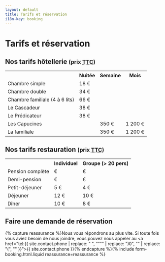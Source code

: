 ```yaml
---
layout: default
title: Tarifs et réservation
i18n-key: booking
---
```

# Tarifs et réservation

## Nos tarifs hôtellerie <small>(prix <abbr title="Toutes Taxes Comprises">TTC</abbr>)</small>

<table>
<tbody><tr>
<th></th>
<th>Nuitée</th>

<th>Semaine</th>

<th>Mois</th>
</tr>
<tr>
<td>Chambre simple</td>
<td>18 €</td>
</tr>
<tr>
<td>Chambre double</td>
<td> 34 €</td>
</tr>
<tr>
<td>Chambre familiale (4 à 6 lits)</td>
<td>66 €</td>
</tr>
<tr>
<td>Le Cascadeur</td>
<td>38 €</td>
</tr>
<tr>
<td>Le Prédicateur</td>
<td>38 €</td>
</tr>
<tr>
<td>Les Capucines</td>
<td> </td>
<td>350 €</td>
<td>1 200 €</td>
</tr>
<tr>
<td>La familiale</td>
<td> </td>
<td>350 €</td>
<td>1 200 €</td>
</tr>
</tbody></table>

## Nos tarifs restauration <small>(prix <abbr title="Toutes Taxes Comprises">TTC</abbr>)</small>

<table>
<tbody><tr>
<th></th>
<th>Individuel</th>
<th>Groupe (> 20 pers)</th>
</tr>
<tr>
<td>Pension complète</td>
<td>€</td>
<td>€</td>
</tr>
<tr>
<td>Demi-pension</td>
<td> €</td>
<td>€</td>
</tr>
<tr>
<td>Petit-déjeuner</td>
<td> 5 €</td>
<td>4 €</td>
</tr>
<tr>
<td>Déjeuner</td>
<td> 12 €</td>
<td>10 €</td>
</tr>
<tr>
<td>Dîner</td>
<td> 10 €</td>
<td>8 €</td>
</tr>
</tbody></table>

## Faire une demande de réservation

{% capture reassurance %}Nous vous répondrons au plus vite. Si toute fois vous aviez besoin de nous joindre, vous pouvez nous appeler au <a href="tel:{{ site.contact.phone | replace: " ", """" | replace: ")0", "" | replace: "(", "" }}">{{ site.contact.phone }}</a>{% endcapture %}{% include form-booking.html.liquid reassurance=reassurance %}
